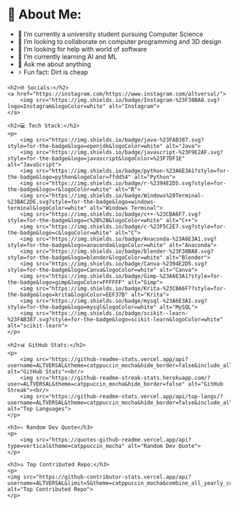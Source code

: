  <h1>💫 About Me:</h1>
    <ul>
        <li>🔭 I’m currently a university student pursuing Computer Science</li>
        <li>👯 I’m looking to collaborate on computer programming and 3D design</li>
        <li>🤝 I’m looking for help with world of software</li>
        <li>🌱 I’m currently learning AI and ML</li>
        <li>💬 Ask me about anything</li>
        <li>⚡ Fun fact: Dirt is cheap</li>
    </ul>

    <h2>🌐 Socials:</h2>
    <a href="https://instagram.com/https://www.instagram.com/altversal/">
        <img src="https://img.shields.io/badge/Instagram-%23F38BA8.svg?logo=Instagram&logoColor=white" alt="Instagram">
    </a>

    <h2>💻 Tech Stack:</h2>
    <p>
        <img src="https://img.shields.io/badge/java-%23FAB387.svg?style=for-the-badge&logo=openjdk&logoColor=white" alt="Java">
        <img src="https://img.shields.io/badge/javascript-%23F9E2AF.svg?style=for-the-badge&logo=javascript&logoColor=%23F7DF1E" alt="JavaScript">
        <img src="https://img.shields.io/badge/python-%23A6E3A1?style=for-the-badge&logo=python&logoColor=ffdd54" alt="Python">
        <img src="https://img.shields.io/badge/r-%2394E2D5.svg?style=for-the-badge&logo=r&logoColor=white" alt="R">
        <img src="https://img.shields.io/badge/Windows%20Terminal-%23BAC2DE.svg?style=for-the-badge&logo=windows-terminal&logoColor=white" alt="Windows Terminal">
        <img src="https://img.shields.io/badge/c++-%23CBA6F7.svg?style=for-the-badge&logo=c%2B%2B&logoColor=white" alt="C++">
        <img src="https://img.shields.io/badge/c-%23F5C2E7.svg?style=for-the-badge&logo=c&logoColor=white" alt="C">
        <img src="https://img.shields.io/badge/Anaconda-%23A6E3A1.svg?style=for-the-badge&logo=anaconda&logoColor=white" alt="Anaconda">
        <img src="https://img.shields.io/badge/blender-%23F38BA8.svg?style=for-the-badge&logo=blender&logoColor=white" alt="Blender">
        <img src="https://img.shields.io/badge/Canva-%2394E2D5.svg?style=for-the-badge&logo=Canva&logoColor=white" alt="Canva">
        <img src="https://img.shields.io/badge/Gimp-%23A6E3A1?style=for-the-badge&logo=gimp&logoColor=FFFFFF" alt="Gimp">
        <img src="https://img.shields.io/badge/Krita-%23CBA6F7?style=for-the-badge&logo=krita&logoColor=EEF37B" alt="Krita">
        <img src="https://img.shields.io/badge/mysql-%23A6E3A1.svg?style=for-the-badge&logo=mysql&logoColor=white" alt="MySQL">
        <img src="https://img.shields.io/badge/scikit--learn-%23FAB387.svg?style=for-the-badge&logo=scikit-learn&logoColor=white" alt="scikit-learn">
    </p>

    <h2>📊 GitHub Stats:</h2>
    <p>
        <img src="https://github-readme-stats.vercel.app/api?username=ALTVERSAL&theme=catppuccin_mocha&hide_border=false&include_all_commits=false&count_private=false" alt="GitHub Stats"><br/>
        <img src="https://github-readme-streak-stats.herokuapp.com/?user=ALTVERSAL&theme=catppuccin_mocha&hide_border=false" alt="GitHub Streak"><br/>
        <img src="https://github-readme-stats.vercel.app/api/top-langs/?username=ALTVERSAL&theme=catppuccin_mocha&hide_border=false&include_all_commits=false&count_private=false&layout=compact" alt="Top Languages">
    </p>

    <h3>✍️ Random Dev Quote</h3>
    <p>
        <img src="https://quotes-github-readme.vercel.app/api?type=vertical&theme=catppuccin_mocha" alt="Random Dev Quote">
    </p>

    <h3>🔝 Top Contributed Repo:</h3>
    <p>
    <img src="https://github-contributor-stats.vercel.app/api?username=ALTVERSAL&limit=5&theme=catppuccin_mocha&combine_all_yearly_contributions=true" alt="Top Contributed Repo">
    </p>

